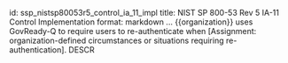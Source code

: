 id: ssp_nistsp80053r5_control_ia_11_impl
title: NIST SP 800-53 Rev 5 IA-11 Control Implementation
format: markdown
...
{{organization}} uses GovReady-Q to require users to re-authenticate when [Assignment: organization-defined circumstances or situations requiring re-authentication].
 DESCR
